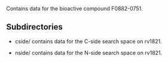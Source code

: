 Contains data for the bioactive compound F0882-0751.

## Subdirectories

- cside/ contains data for the C-side search space on rv1821.

- nside/ contains data for the N-side search space on rv1821.

